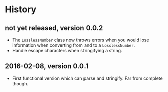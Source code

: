 # History

## not yet released, version 0.0.2

- The `LosslessNumber` class now throws errors when you would lose information
  when converting from and to a `LosslessNumber`.
- Handle escape characters when stringifying a string.


## 2016-02-08, version 0.0.1

- First functional version which can parse and stringify.
  Far from complete though.
